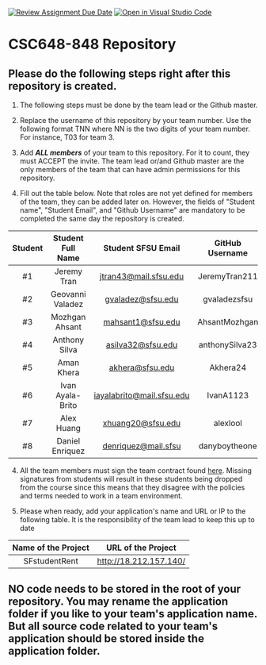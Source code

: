 [![Review Assignment Due Date](https://classroom.github.com/assets/deadline-readme-button-24ddc0f5d75046c5622901739e7c5dd533143b0c8e959d652212380cedb1ea36.svg)](https://classroom.github.com/a/Js4uHtYT)
[![Open in Visual Studio Code](https://classroom.github.com/assets/open-in-vscode-718a45dd9cf7e7f842a935f5ebbe5719a5e09af4491e668f4dbf3b35d5cca122.svg)](https://classroom.github.com/online_ide?assignment_repo_id=11691893&assignment_repo_type=AssignmentRepo)
# CSC648-848 Repository

## Please do the following steps right after this repository is created.

1. The following steps must be done by the team lead or the Github master. 

2. Replace the username of this repository by your team number. Use the following format TNN where NN is the two digits of your team number. For instance, T03 for team 3. 

2. Add ***ALL members*** of your team to this repository. For it to count, they must ACCEPT the invite. The team lead or/and Github master are the only members of the team that can have admin permissions for this repository. 

3. Fill out the table below. Note that roles are not yet defined for members of the team, they can be added later on. However, the fields of "Student name", "Student Email", and "Github Username" are mandatory to be completed the same day the repository is created. 


| Student      | Student Full Name |Student SFSU Email     | GitHub Username | Discord Username   |        Role         |
|    :---:     |   :---:           |       :---:           |     :---:       |        :---:       |        :---:        | 
|      #1      |  Jeremy Tran      | jtran43@mail.sfsu.edu | JeremyTran211   |    Jeremy Tran     |     Lead            |
|      #2      |  Geovanni Valadez | gvaladez@sfsu.edu     | gvaladezsfsu    |    warioyaeger     |     Front End Lead  |  
|      #3      |  Mozhgan Ahsant   | mahsant1@sfsu.edu     | AhsantMozhgan   |      .mozhgan      |     Scrum Master    |
|      #4      |  Anthony Silva    | asilva32@sfsu.edu     | anthonySilva23  |   Anthony.Silva.5  |     Database Lead   |
|      #5      |  Aman Khera       | akhera@sfsu.edu       | Akhera24        |  cashiermoneymon   |     Back End Lead   |  
|      #6      | Ivan Ayala-Brito  | iayalabrito@mail.sfsu.edu |  IvanA1123  |  shaquille.oatmeal |  Documenation Master|
|      #7      | Alex Huang        | xhuang20@sfsu.edu     | alexlool        |      mr_spin       |     Back End        |
|      #8      | Daniel Enriquez   |denriquez@mail.sfsu    | danyboytheone   | Daniel Enriquez    |     Front End       | 

4. All the team members must sign the team contract found [here](https://forms.gle/dxATAsa9isXKbcBn7). Missing signatures from students will result in these students being dropped from the course since this means that they disagree with the policies and terms needed to work in a team environment. 

4. Please when ready, add your application's name and URL or IP to the following table. It is the responsibility of the team lead to keep this up to date 

|             Name of the Project               |                            URL of the Project                          | 
|                    :---:                      |                                 :---:                                  |
|   SFstudentRent  |            http://18.212.157.140/      |                                                        
 

## NO code needs to be stored in the root of your repository. You may rename the application folder if you like to your team's application name. But all source code related to your team's application should be stored inside the application folder.
